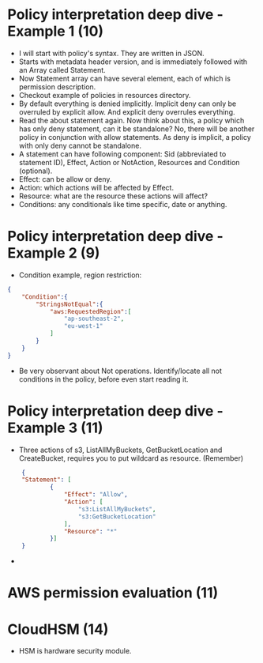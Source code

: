 # Policy interpretation deep dive - Example 1 (10)
- I will start with policy's syntax. They are written in JSON.
- Starts with metadata header version, and is immediately followed with an Array called Statement.
- Now Statement array can have several element, each of which is permission description.
- Checkout example of policies in resources directory.
- By default everything is denied implicitly. Implicit deny can only be overruled by explicit allow. And explicit deny overrules everything.
- Read the about statement again. Now think about this, a policy which has only deny statement, can it be standalone? No, there will be another policy in conjunction with allow statements. As deny is implicit, a policy with only deny cannot be standalone.
- A statement can have following component: Sid (abbreviated to statement ID), Effect, Action or NotAction, Resources and Condition (optional).
- Effect: can be allow or deny.
- Action: which actions will be affected by Effect.
- Resource: what are the resource these actions will affect?
- Conditions: any conditionals like time specific, date or anything.


# Policy interpretation deep dive - Example 2 (9)
- Condition example, region restriction:
``` json
{
    "Condition":{
        "StringsNotEqual":{
            "aws:RequestedRegion":[
                "ap-southeast-2",
                "eu-west-1"
            ]
        }
    }
}

```
- Be very observant about Not operations. Identify/locate all not conditions in the policy, before even start reading it. 


# Policy interpretation deep dive - Example 3 (11)
- Three actions of s3, ListAllMyBuckets, GetBucketLocation and CreateBucket, requires you to put wildcard as resource. (Remember)
```json 
    {
    "Statement": [
            {
                "Effect": "Allow",
                "Action": [
                    "s3:ListAllMyBuckets",
                    "s3:GetBucketLocation"
                ],
                "Resource": "*"
            }]
    }

```
- 

# AWS permission evaluation (11)



# CloudHSM (14)
- HSM is hardware security module.